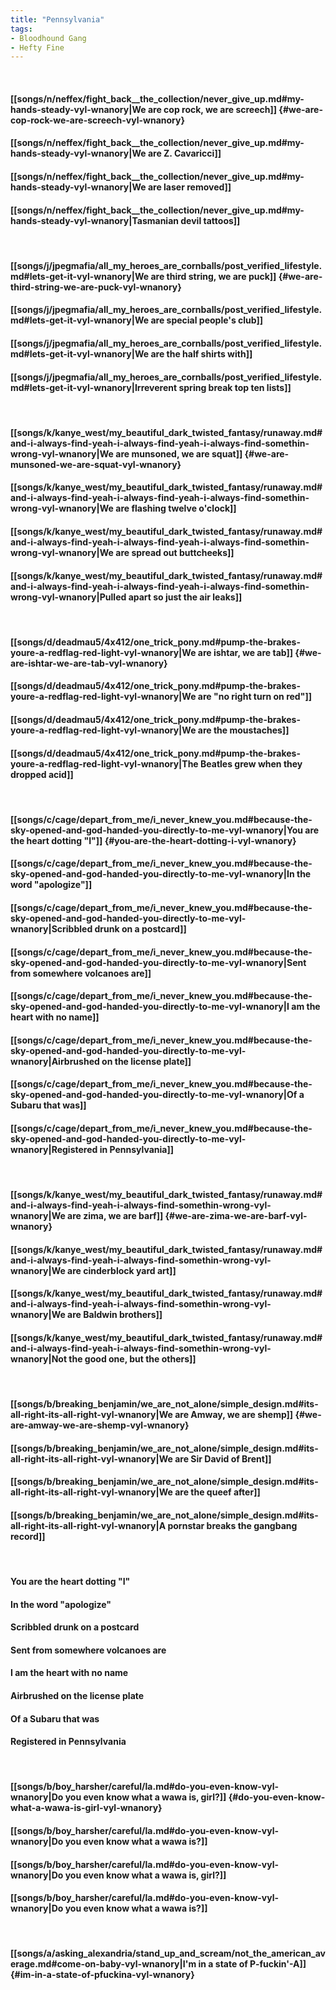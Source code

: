 ```yaml
---
title: "Pennsylvania"
tags:
- Bloodhound Gang
- Hefty Fine
---
```

&nbsp;
#### [[songs/n/neffex/fight_back__the_collection/never_give_up.md#my-hands-steady-vyl-wnanory|We are cop rock, we are screech]] {#we-are-cop-rock-we-are-screech-vyl-wnanory}
#### [[songs/n/neffex/fight_back__the_collection/never_give_up.md#my-hands-steady-vyl-wnanory|We are Z. Cavaricci]]
#### [[songs/n/neffex/fight_back__the_collection/never_give_up.md#my-hands-steady-vyl-wnanory|We are laser removed]]
#### [[songs/n/neffex/fight_back__the_collection/never_give_up.md#my-hands-steady-vyl-wnanory|Tasmanian devil tattoos]]
&nbsp;
#### [[songs/j/jpegmafia/all_my_heroes_are_cornballs/post_verified_lifestyle.md#lets-get-it-vyl-wnanory|We are third string, we are puck]] {#we-are-third-string-we-are-puck-vyl-wnanory}
#### [[songs/j/jpegmafia/all_my_heroes_are_cornballs/post_verified_lifestyle.md#lets-get-it-vyl-wnanory|We are special people's club]]
#### [[songs/j/jpegmafia/all_my_heroes_are_cornballs/post_verified_lifestyle.md#lets-get-it-vyl-wnanory|We are the half shirts with]]
#### [[songs/j/jpegmafia/all_my_heroes_are_cornballs/post_verified_lifestyle.md#lets-get-it-vyl-wnanory|Irreverent spring break top ten lists]]
&nbsp;
#### [[songs/k/kanye_west/my_beautiful_dark_twisted_fantasy/runaway.md#and-i-always-find-yeah-i-always-find-yeah-i-always-find-somethin-wrong-vyl-wnanory|We are munsoned, we are squat]] {#we-are-munsoned-we-are-squat-vyl-wnanory}
#### [[songs/k/kanye_west/my_beautiful_dark_twisted_fantasy/runaway.md#and-i-always-find-yeah-i-always-find-yeah-i-always-find-somethin-wrong-vyl-wnanory|We are flashing twelve o'clock]]
#### [[songs/k/kanye_west/my_beautiful_dark_twisted_fantasy/runaway.md#and-i-always-find-yeah-i-always-find-yeah-i-always-find-somethin-wrong-vyl-wnanory|We are spread out buttcheeks]]
#### [[songs/k/kanye_west/my_beautiful_dark_twisted_fantasy/runaway.md#and-i-always-find-yeah-i-always-find-yeah-i-always-find-somethin-wrong-vyl-wnanory|Pulled apart so just the air leaks]]
&nbsp;
#### [[songs/d/deadmau5/4x412/one_trick_pony.md#pump-the-brakes-youre-a-redflag-red-light-vyl-wnanory|We are ishtar, we are tab]] {#we-are-ishtar-we-are-tab-vyl-wnanory}
#### [[songs/d/deadmau5/4x412/one_trick_pony.md#pump-the-brakes-youre-a-redflag-red-light-vyl-wnanory|We are "no right turn on red"]]
#### [[songs/d/deadmau5/4x412/one_trick_pony.md#pump-the-brakes-youre-a-redflag-red-light-vyl-wnanory|We are the moustaches]]
#### [[songs/d/deadmau5/4x412/one_trick_pony.md#pump-the-brakes-youre-a-redflag-red-light-vyl-wnanory|The Beatles grew when they dropped acid]]
&nbsp;
#### [[songs/c/cage/depart_from_me/i_never_knew_you.md#because-the-sky-opened-and-god-handed-you-directly-to-me-vyl-wnanory|You are the heart dotting "I"]] {#you-are-the-heart-dotting-i-vyl-wnanory}
#### [[songs/c/cage/depart_from_me/i_never_knew_you.md#because-the-sky-opened-and-god-handed-you-directly-to-me-vyl-wnanory|In the word "apologize"]]
#### [[songs/c/cage/depart_from_me/i_never_knew_you.md#because-the-sky-opened-and-god-handed-you-directly-to-me-vyl-wnanory|Scribbled drunk on a postcard]]
#### [[songs/c/cage/depart_from_me/i_never_knew_you.md#because-the-sky-opened-and-god-handed-you-directly-to-me-vyl-wnanory|Sent from somewhere volcanoes are]]
#### [[songs/c/cage/depart_from_me/i_never_knew_you.md#because-the-sky-opened-and-god-handed-you-directly-to-me-vyl-wnanory|I am the heart with no name]]
#### [[songs/c/cage/depart_from_me/i_never_knew_you.md#because-the-sky-opened-and-god-handed-you-directly-to-me-vyl-wnanory|Airbrushed on the license plate]]
#### [[songs/c/cage/depart_from_me/i_never_knew_you.md#because-the-sky-opened-and-god-handed-you-directly-to-me-vyl-wnanory|Of a Subaru that was]]
#### [[songs/c/cage/depart_from_me/i_never_knew_you.md#because-the-sky-opened-and-god-handed-you-directly-to-me-vyl-wnanory|Registered in Pennsylvania]]
&nbsp;
#### [[songs/k/kanye_west/my_beautiful_dark_twisted_fantasy/runaway.md#and-i-always-find-yeah-i-always-find-somethin-wrong-vyl-wnanory|We are zima, we are barf]] {#we-are-zima-we-are-barf-vyl-wnanory}
#### [[songs/k/kanye_west/my_beautiful_dark_twisted_fantasy/runaway.md#and-i-always-find-yeah-i-always-find-somethin-wrong-vyl-wnanory|We are cinderblock yard art]]
#### [[songs/k/kanye_west/my_beautiful_dark_twisted_fantasy/runaway.md#and-i-always-find-yeah-i-always-find-somethin-wrong-vyl-wnanory|We are Baldwin brothers]]
#### [[songs/k/kanye_west/my_beautiful_dark_twisted_fantasy/runaway.md#and-i-always-find-yeah-i-always-find-somethin-wrong-vyl-wnanory|Not the good one, but the others]]
&nbsp;
#### [[songs/b/breaking_benjamin/we_are_not_alone/simple_design.md#its-all-right-its-all-right-vyl-wnanory|We are Amway, we are shemp]] {#we-are-amway-we-are-shemp-vyl-wnanory}
#### [[songs/b/breaking_benjamin/we_are_not_alone/simple_design.md#its-all-right-its-all-right-vyl-wnanory|We are Sir David of Brent]]
#### [[songs/b/breaking_benjamin/we_are_not_alone/simple_design.md#its-all-right-its-all-right-vyl-wnanory|We are the queef after]]
#### [[songs/b/breaking_benjamin/we_are_not_alone/simple_design.md#its-all-right-its-all-right-vyl-wnanory|A pornstar breaks the gangbang record]]
&nbsp;
#### You are the heart dotting "I"
#### In the word "apologize"
#### Scribbled drunk on a postcard
#### Sent from somewhere volcanoes are
#### I am the heart with no name
#### Airbrushed on the license plate
#### Of a Subaru that was
#### Registered in Pennsylvania
&nbsp;
#### [[songs/b/boy_harsher/careful/la.md#do-you-even-know-vyl-wnanory|Do you even know what a wawa is, girl?]] {#do-you-even-know-what-a-wawa-is-girl-vyl-wnanory}
#### [[songs/b/boy_harsher/careful/la.md#do-you-even-know-vyl-wnanory|Do you even know what a wawa is?]]
#### [[songs/b/boy_harsher/careful/la.md#do-you-even-know-vyl-wnanory|Do you even know what a wawa is, girl?]]
#### [[songs/b/boy_harsher/careful/la.md#do-you-even-know-vyl-wnanory|Do you even know what a wawa is?]]
&nbsp;
#### [[songs/a/asking_alexandria/stand_up_and_scream/not_the_american_average.md#come-on-baby-vyl-wnanory|I'm in a state of P-fuckin'-A]] {#im-in-a-state-of-pfuckina-vyl-wnanory}
